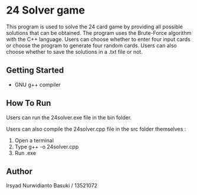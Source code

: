 # 24 Solver game

This program is used to solve the 24 card game by providing all possible solutions that can be obtained. The program uses the Brute-Force algorithm with the C++ language. Users can choose whether to enter four input cards or choose the program to generate four random cards. Users can also choose whether to save the solutions in a .txt file or not.

## Getting Started
- GNU g++ compiler

## How To Run
Users can run the 24solver.exe file in the bin folder.

Users can also compile the 24solver.cpp file in the src folder themselves : 
1. Open a terminal
2. Type g++ -o <name> 24solver.cpp
3. Run <name>.exe

## Author
Irsyad Nurwidianto Basuki / 13521072
